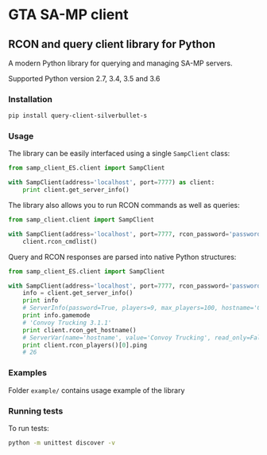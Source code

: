 # GTA SA-MP client 

## RCON and query client library for  Python

A modern Python library for querying and managing SA-MP servers.
 
Supported Python version 2.7, 3.4, 3.5 and 3.6

### Installation
```bash
pip install query-client-silverbullet-s
```

### Usage
The library can be easily interfaced using a single `SampClient` class:

```python
from samp_client_ES.client import SampClient

with SampClient(address='localhost', port=7777) as client:
    print client.get_server_info()
```

The library also allows you to run RCON commands as well as queries:
```python
from samp_client.client import SampClient

with SampClient(address='localhost', port=7777, rcon_password='password') as client:
    client.rcon_cmdlist()
```

Query and RCON responses are parsed into native Python structures:
```python
from samp_client_ES.client import SampClient

with SampClient(address='localhost', port=7777, rcon_password='password') as client:
    info = client.get_server_info()
    print info
    # ServerInfo(password=True, players=9, max_players=100, hostname='Convoy Trucking', gamemode='Convoy Trucking 3.1.1', language='English')
    print info.gamemode
    # 'Convoy Trucking 3.1.1'
    print client.rcon_get_hostname()
    # ServerVar(name='hostname', value='Convoy Trucking', read_only=False)
    print client.rcon_players()[0].ping
    # 26
```


### Examples
Folder `example/` contains usage example of the library

### Running tests
To run tests:
```bash
python -m unittest discover -v
```
